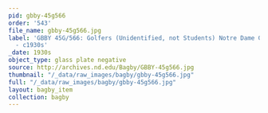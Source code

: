 ```yaml
---
pid: gbby-45g566
order: '543'
file_name: gbby-45g566.jpg
label: 'GBBY 45G/566: Golfers (Unidentified, not Students) Notre Dame Golf Course
  - c1930s'
_date: 1930s
object_type: glass plate negative
source: http://archives.nd.edu/Bagby/GBBY-45g566.jpg
thumbnail: "/_data/raw_images/bagby/gbby-45g566.jpg"
full: "/_data/raw_images/bagby/gbby-45g566.jpg"
layout: bagby_item
collection: bagby
---
```

